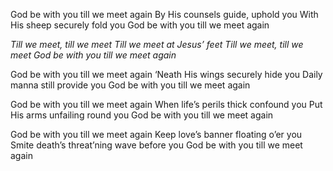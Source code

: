 God be with you till we meet again 
By His counsels guide, uphold you 
With His sheep securely fold you God be with you till we meet again

*Till we meet, till we meet* 
*Till we meet at Jesus’ feet* 
*Till we meet, till we meet* 
*God be with you till we meet again*

God be with you till we meet again 
‘Neath His wings securely hide you 
Daily manna still provide you 
God be with you till we meet again

God be with you till we meet again 
When life’s perils thick confound you 
Put His arms unfailing round you 
God be with you till we meet again

God be with you till we meet again
Keep love’s banner floating o’er you 
Smite death’s threat’ning wave before you 
God be with you till we meet again